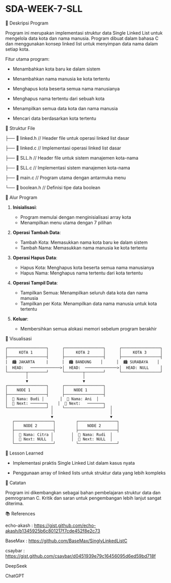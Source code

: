 # SDA-WEEK-7-SLL
📌 Deskripsi Program

Program ini merupakan implementasi struktur data Single Linked List untuk mengelola data kota dan nama manusia. Program dibuat dalam bahasa C dan menggunakan konsep linked list untuk menyimpan data nama dalam setiap kota.

Fitur utama program:

- Menambahkan kota baru ke dalam sistem

- Menambahkan nama manusia ke kota tertentu

- Menghapus kota beserta semua nama manusianya

- Menghapus nama tertentu dari sebuah kota

- Menampilkan semua data kota dan nama manusia

- Mencari data berdasarkan kota tertentu
  

📁 Struktur File

├── 📄 linked.h //  Header file untuk operasi linked list dasar

├── 📄 linked.c //  Implementasi operasi linked list dasar

├── 📄 SLL.h //     Header file untuk sistem manajemen kota-nama

├── 📄 SLL.c //     Implementasi sistem manajemen kota-nama

├── 📄 main.c //    Program utama dengan antarmuka menu

└── 📄 boolean.h // Definisi tipe data boolean


🔄 Alur Program

1. **Inisialisasi**:
   - Program memulai dengan menginisialisasi array kota
   - Menampilkan menu utama dengan 7 pilihan

2. **Operasi Tambah Data**:
   - Tambah Kota: Memasukkan nama kota baru ke dalam sistem
   - Tambah Nama: Memasukkan nama manusia ke kota tertentu

3. **Operasi Hapus Data**:
   - Hapus Kota: Menghapus kota beserta semua nama manusianya
   - Hapus Nama: Menghapus nama tertentu dari kota tertentu

4. **Operasi Tampil Data**:
   - Tampilkan Semua: Menampilkan seluruh data kota dan nama manusia
   - Tampilkan per Kota: Menampilkan data nama manusia untuk kota tertentu

5. **Keluar**:
   - Membersihkan semua alokasi memori sebelum program berakhir

🌆 Visualisasi

```text
┌─────────────────┐      ┌─────────────────┐      ┌─────────────────┐
│     KOTA 1      │      │     KOTA 2      │      │     KOTA 3      │
├─────────────────┤      ├─────────────────┤      ├─────────────────┤
│  🏙️ JAKARTA     |      │  🏙️ BANDUNG    │      │  🏙️ SURABAYA    │
│  HEAD:   ─────────────>│  HEAD:  ──────────────>│  HEAD: NULL     │
└────────┬────────┘      └────────┬────────┘      └─────────────────┘
         │                        │
         ▼                        ▼
┌─────────────────┐      ┌─────────────────┐
│    NODE 1       │      │    NODE 1       │
├─────────────────┤      ├─────────────────┤
│  👤 Nama: Budi │       │  👤 Nama: Ani  │
│  🔗 Next: ───────┐    │  🔗 Next:   ───────┐
└─────────────────┘ │    └─────────────────┘  │
                    │                         │
                    ▼                         ▼
   ┌─────────────────┐         ┌─────────────────┐
   │    NODE 2       │         │    NODE 2       │
   ├─────────────────┤         ├─────────────────┤
   │  👤 Nama: Citra │        │  👤 Nama: Rudi  │
   │  🔗 Next: NULL  │        │  🔗 Next: NULL  │
   └─────────────────┘         └─────────────────┘
```

🎯 Lesson Learned
- Implementasi praktis Single Linked List dalam kasus nyata

- Penggunaan array of linked lists untuk struktur data yang lebih kompleks


📝 Catatan

Program ini dikembangkan sebagai bahan pembelajaran struktur data dan pemrograman C. Kritik dan saran untuk pengembangan lebih lanjut sangat diterima.


📚 References

echo-akash : https://gist.github.com/echo-akash/b1345925b6c801217f7cde452f8e2c73

BaseMax : https://github.com/BaseMax/SinglyLinkedListC

csaybar : https://gist.github.com/csaybar/d0451939e79c16456095d6ed59bd718f

DeepSeek

ChatGPT
